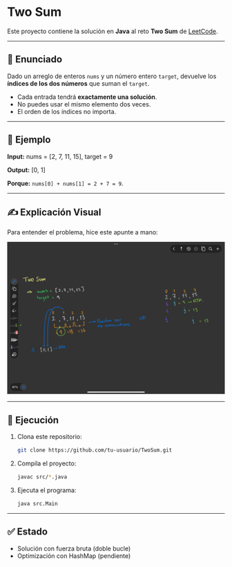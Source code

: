 # Two Sum

Este proyecto contiene la solución en **Java** al reto **Two Sum** de [LeetCode](https://leetcode.com/problems/two-sum/).

---

## 📌 Enunciado

Dado un arreglo de enteros `nums` y un número entero `target`, devuelve los **índices de los dos números** que suman el `target`.

- Cada entrada tendrá **exactamente una solución**.
- No puedes usar el mismo elemento dos veces.
- El orden de los índices no importa.

---

## 🧩 Ejemplo

**Input:**
nums = [2, 7, 11, 15], target = 9

**Output:**
[0, 1]

**Porque:** `nums[0] + nums[1] = 2 + 7 = 9`.

---
## ✍️ Explicación Visual

Para entender el problema, hice este apunte a mano:

![Explicación visual](./assets/TwoSum.PNG)

---

## 🚀 Ejecución

1. Clona este repositorio:
   ```bash
   git clone https://github.com/tu-usuario/TwoSum.git
   
2. Compila el proyecto:
   ```bash
   javac src/*.java

3. Ejecuta el programa:
   ```bash
   java src.Main

---

## ✅ Estado
- Solución con fuerza bruta (doble bucle)
- Optimización con HashMap (pendiente)